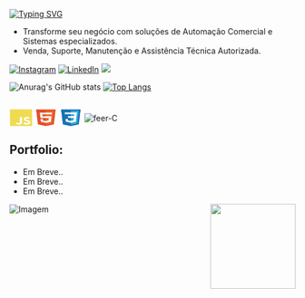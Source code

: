 [![Typing SVG](https://readme-typing-svg.herokuapp.com?font=fire+code&duration=3000&pause=1000&color=FFFFFF&center=true&vCenter=true&random=false&width=435&lines=Ol%C3%A1%2CRM+INFORMATICA)](https://git.io/typing-svg)

- Transforme seu negócio com soluções de Automação Comercial e Sistemas especializados.
- Venda, Suporte, Manutenção e Assistência Técnica Autorizada.
 
<!-- Links -->
[![Instagram](https://img.shields.io/badge/Instagram-E4405F?style=for-the-badge&logo=instagram&logoColor=white)](https://www.instagram.com/rminformaticaam?igsh=d3l5Nm51bXUzdzB1_source=qr)
[![LinkedIn](https://img.shields.io/badge/LinkedIn-0077B5?style=for-the-badge&logo=linkedin&logoColor=white)](https://rminformaticaam.com.br/)
<a href = "rminformaticaam.com.br"><img src="https://img.shields.io/badge/-Gmail-%23333?style=for-the-badge&logo=gmail&logoColor=white" target="_blank"></a>

<!-- GithubStats -->
![Anurag's GitHub stats](https://github-readme-stats.vercel.app/api?username=feersantts&show_icons=true&theme=gotham)
[![Top Langs](https://github-readme-stats.vercel.app/api/top-langs/?username=feersantts&layout=compact&theme=gotham)](https://github.com/ArturBM/github-readme-stats)
<div style="display: inline_block"><br>
  <img align="center" alt="feer-Js" height="30" width="40" src="https://raw.githubusercontent.com/devicons/devicon/master/icons/javascript/javascript-plain.svg">
  <img align="center" alt="feer-HTML" height="30" width="40" src="https://raw.githubusercontent.com/devicons/devicon/master/icons/html5/html5-original.svg">
  <img align="center" alt="feer-CSS" height="30" width="40" src="https://raw.githubusercontent.com/devicons/devicon/master/icons/css3/css3-original.svg">
   <img align="center" alt="feer-C" height="30" width="40" src="https://cdn.jsdelivr.net/gh/devicons/devicon@latest/icons/c/c-original.svg">
 
</div>

<!-- Portfolio -->
## Portfolio:
- Em Breve..
- Em Breve..
- Em Breve..

<!-- GIF -->
<p align="left">
  <img align="center" src="black_icon_white_background.png" alt="Imagem">
  <img align="right" alt-"rm" height="150" width="150" src="black_icon_white_background.png">
</p>
